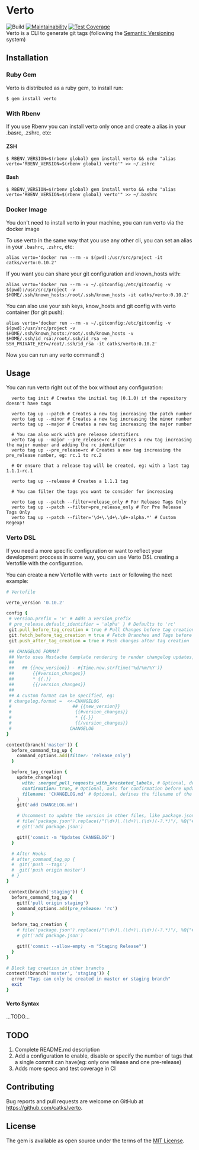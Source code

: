 # Verto
![Build](https://github.com/catks/verto/workflows/Ruby/badge.svg)
[![Maintainability](https://api.codeclimate.com/v1/badges/b699d13df33e33bbe2d0/maintainability)](https://codeclimate.com/github/catks/verto/maintainability)
[![Test Coverage](https://api.codeclimate.com/v1/badges/39e7c6f1f5f57b8555ed/test_coverage)](https://codeclimate.com/github/catks/verto/test_coverage)\
Verto is a CLI to generate git tags (following the [Semantic Versioning](https://semver.org/) system)

## Installation


### Ruby Gem
Verto is distributed as a ruby gem, to install run:

```shell
$ gem install verto
```

### With Rbenv

If you use Rbenv you can install verto only once and create a alias in your .basrc, .zshrc, etc:

#### ZSH
    $ RBENV_VERSION=$(rbenv global) gem install verto && echo "alias verto='RBENV_VERSION=$(rbenv global) verto'" >> ~/.zshrc

#### Bash
    $ RBENV_VERSION=$(rbenv global) gem install verto && echo "alias verto='RBENV_VERSION=$(rbenv global) verto'" >> ~/.bashrc


### Docker Image

You don't need to install verto in your machine, you can run verto via the docker image

To use verto in the same way that you use any other cli, you can set an alias in your `.bashrc`, `.zshrc`, etc:

```shell
alias verto='docker run --rm -v $(pwd):/usr/src/project -it catks/verto:0.10.2'
```

If you want you can share your git configuration and known_hosts with:

```shell
alias verto='docker run --rm -v ~/.gitconfig:/etc/gitconfig -v $(pwd):/usr/src/project -v $HOME/.ssh/known_hosts:/root/.ssh/known_hosts -it catks/verto:0.10.2'

```

You can also use your ssh keys, know_hosts and git config with verto container (for git push):

```shell
alias verto='docker run --rm -v ~/.gitconfig:/etc/gitconfig -v $(pwd):/usr/src/project -v $HOME/.ssh/known_hosts:/root/.ssh/known_hosts -v $HOME/.ssh/id_rsa:/root/.ssh/id_rsa -e SSH_PRIVATE_KEY=/root/.ssh/id_rsa -it catks/verto:0.10.2'

```

Now you can run any verto command! :)

## Usage

You can run verto right out of the box without any configuration:

```shell
  verto tag init # Creates the initial tag (0.1.0) if the repository doesn't have tags

  verto tag up --patch # Creates a new tag increasing the patch number
  verto tag up --minor # Creates a new tag increasing the minor number
  verto tag up --major # Creates a new tag increasing the major number

  # You can also work with pre release identifiers
  verto tag up --major --pre_release=rc # Creates a new tag increasing the major number and adding the rc identifier
  verto tag up --pre_release=rc # Creates a new tag increasing the pre_release number, eg: rc.1 to rc.2

  # Or ensure that a release tag will be created, eg: with a last tag 1.1.1-rc.1

  verto tag up --release # Creates a 1.1.1 tag

  # You can filter the tags you want to consider for increasing

  verto tag up --patch --filter=release_only # For Release Tags Only
  verto tag up --patch --filter=pre_release_only # For Pre Release Tags Only
  verto tag up --patch --filter='\d+\.\d+\.\d+-alpha.*' # Custom Regexp!

```

### Verto DSL

If you need a more specific configuration or want to reflect your development proccess in some way, you can use Verto DSL creating a Vertofile with the configuration.

You can create a new Vertofile with `verto init` or following the next example:

```ruby
# Vertofile

verto_version '0.10.2'

config {
 # version.prefix = 'v' # Adds a version_prefix
 # pre_release.default_identifier = 'alpha' } # Defaults to 'rc'
 git.pull_before_tag_creation = true # Pull Changes before tag creation
 git.fetch_before_tag_creation = true # Fetch Branches and Tags before tag creation
 git.push_after_tag_creation = true # Push changes after tag creation

 ## CHANGELOG FORMAT
 ## Verto uses Mustache template rendering to render changelog updates, the default value is:
 ##
 ##   ## {{new_version}} - #{Time.now.strftime('%d/%m/%Y')}
 ##       {{#version_changes}}
 ##       * {{.}}
 ##       {{/version_changes}}
 ##
 ## A custom format can be specified, eg:
 # changelog.format =  <<~CHANGELOG
 #                       ## {{new_version}}
 #                        {{#version_changes}}
 #                        * {{.}}
 #                        {{/version_changes}}
 #                      CHANGELOG
}

context(branch('master')) {
  before_command_tag_up {
    command_options.add(filter: 'release_only')
  }

  before_tag_creation {
    update_changelog(
      with: :merged_pull_requests_with_bracketed_labels, # Optional, defines the strategy to retrive the changes, default: :merged_pull_requests_with_bracketed_labels
      confirmation: true, # Optional, asks for confirmation before updating the changelog, default: true
      filename: 'CHANGELOG.md' # Optional, defines the filename of the CHANGELOG file, default: 'CHANGELOG.md'
    )
    git('add CHANGELOG.md')

    # Uncomment to update the version in other files, like package.json
    # file('package.json').replace(/"(\d+)\.(\d+)\.(\d+)(-?.*)"/, %Q{"#{new_version}"})
    # git('add package.json')

    git!('commit -m "Updates CHANGELOG"')
  }

  # After Hooks
  # after_command_tag_up {
  #  git('push --tags')
  #  git('push origin master')
  # }
}

 context(branch('staging')) {
  before_command_tag_up {
    git!('pull origin staging')
    command_options.add(pre_release: 'rc')
  }

  before_tag_creation {
    # file('package.json').replace(/"(\d+)\.(\d+)\.(\d+)(-?.*)"/, %Q{"#{new_version}"})
    # git('add package.json')

    git!('commit --allow-empty -m "Staging Release"')
  }
}

# Block tag creation in other branchs
context(!branch('master', 'staging')) {
  error "Tags can only be created in master or staging branch"
  exit
}
```

#### Verto Syntax

...TODO...

## TODO

  1. Complete README.md description
  2. Add a configuration to enable, disable or specify the number of tags that a single commit can have(eg: only one release and one pre-release)
  3. Adds more specs and test coverage in CI

## Contributing

Bug reports and pull requests are welcome on GitHub at https://github.com/catks/verto.

## License

The gem is available as open source under the terms of the [MIT License](https://opensource.org/licenses/MIT).
